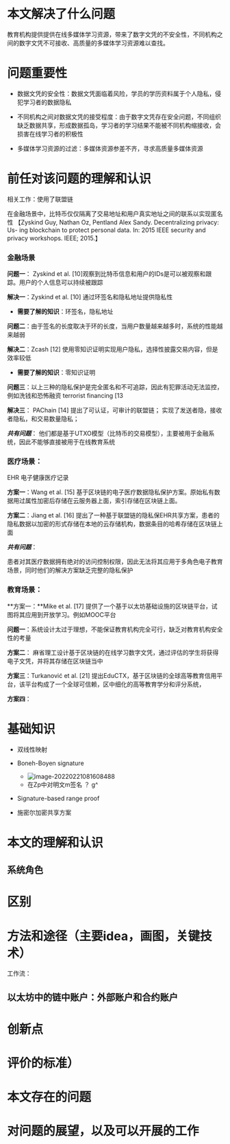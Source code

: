 

# 本文解决了什么问题

教育机构提供提供在线多媒体学习资源，带来了数字文凭的不安全性，不同机构之间的数字文凭不可接收、高质量的多媒体学习资源难以查找。

# 问题重要性

- 数据文凭的安全性：数据文凭面临着风险，学员的学历资料属于个人隐私，侵犯学习者的数据隐私

- 不同机构之间对数据文凭的接受程度：由于数字文凭存在安全问题，不同组织缺乏数据共享，形成数据孤岛，学习者的学习结果不能被不同机构缩接收，会损害在线学习者的积极性
- 多媒体学习资源的过滤：多媒体资源参差不齐，寻求高质量多媒体资源

# 前任对该问题的理解和认识

相关工作：使用了联盟链

在金融场景中，比特币仅仅隔离了交易地址和用户真实地址之间的联系以实现匿名性 【Zyskind Guy, Nathan Oz, Pentland Alex Sandy. Decentralizing privacy: Us-
ing blockchain to protect personal data. In: 2015 IEEE security and privacy
workshops. IEEE; 2015.】



### 金融场景

 **问题一**： Zyskind et al. [10]观察到比特币信息和用户的IDs是可以被观察和跟踪。用户的个人信息可以持续被跟踪

 **解决一**：Zyskind et al. [10]  通过环签名和隐私地址提供隐私性

- **需要了解的知识**：环签名，隐私地址



**问题二**：由于签名的长度取决于环的长度，当用户数量越来越多时，系统的性能越来越弱

**解决二**：Zcash [12] 使用零知识证明实现用户隐私，选择性披露交易内容，但是效率较低

- **需要了解的知识**：零知识证明

**问题三**：以上三种的隐私保护是完全匿名和不可追踪，因此有犯罪活动无法监控，例如洗钱和恐怖融资  terrorist financing [13

**解决三**：    PAChain [14] 提出了可认证，可审计的联盟链； 实现了发送者隐，接收者隐私，和交易数量隐私；



***共有问题***：  他们都是基于UTXO模型（比特币的交易模型），主要被用于金融系统，因此不能够直接被用于在线教育系统



### 医疗场景：

EHR 电子健康医疗记录

**方案一**：Wang et al. [15]  基于区块链的电子医疗数据隐私保护方案。原始私有数据用过属性加密后存储在云服务器上面，索引存储在区块链上面。

**方案二**：Jiang et al. [16]  提出了一种基于联盟链的隐私保EHR共享方案，患者的隐私数据以加密的形式存储在本地的云存储机构，数据条目的哈希存储在区块链上面

***共有问题***：

患者对其医疗数据拥有绝对的访问控制权限，因此无法将其应用于多角色电子教育场景，同时他们的解决方案缺乏完整的隐私保护



### 教育场景：

**方案一：**Mike et al. [17] 提供了一个基于以太坊基础设施的区块链平台，试图将其应用到开放学习。例如MOOC平台

**问题一**：系统设计太过于理想，不能保证教育机构完全可行，缺乏对教育机构安全性的考量



**方案二**： 麻省理工设计基于区块链的在线学习数字文凭，通过评估的学生将获得电子文凭，并将其存储在区块链当中

**方案三**：Turkanović et al. [21]  提出EduCTX，基于区块链的全球高等教育信用平台，该平台构成了一个全球可信赖，区中细化的高等教育学分和评分系统，

**方案四**：

# 基础知识

- 双线性映射
- Boneh-Boyen signature
  - ![image-20220221081608488](C:\Users\26424\AppData\Roaming\Typora\typora-user-images\image-20220221081608488.png)
  - 在Zp中对明文m签名 ？ g^ 

- Signature-based range proof
- 施密尔加密共享方案

# 本文的理解和认识



## 系统角色



# 区别

# 



# 方法和途径（主要idea，画图，关键技术）

工作流：





## 以太坊中的链中账户：外部账户和合约账户





# 创新点

# 评价的标准）



# 本文存在的问题



# 对问题的展望，以及可以开展的工作

